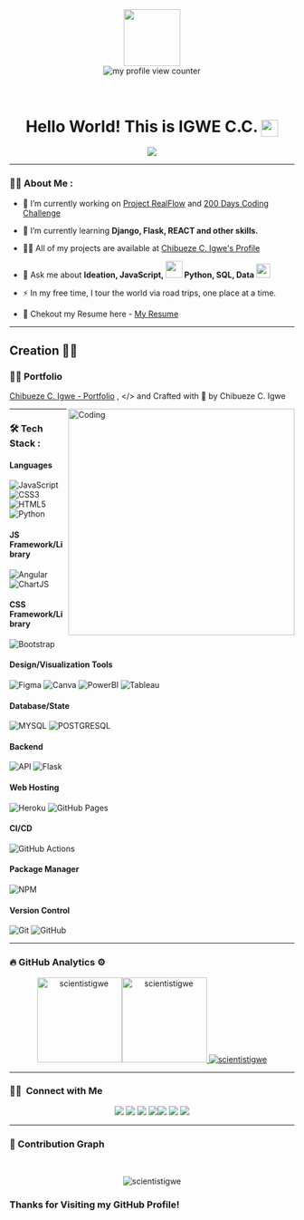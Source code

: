 <div id="header" align="center">
  <img src="https://media.giphy.com/media/M9gbBd9nbDrOTu1Mqx/giphy.gif" width="100"/>
</div>
<div align="center">
<img src="https://komarev.com/ghpvc/?username=scientistigwe&style=flat-square&color=blue" alt="my profile view counter" />
</div>
<br>
<br>
<div align="center">
<h1>
  Hello World! This is IGWE C.C.
  <img src="https://media.giphy.com/media/hvRJCLFzcasrR4ia7z/giphy.gif" width="30px" align="center"/>
</h1>
</div>
<p align="center">
  <img src="https://readme-typing-svg.herokuapp.com/?lines=FrontEnd+and+Backend+Dev.;Digital+Data+Analyst;Python+Dev.+and+DB+Admin." />
</p>

---

### :man_technologist: About Me :

- 🔭 I’m currently working on [Project RealFlow](https://github.com/scientistigwe/RealFlow-Platform) and [200 Days Coding Challenge](https://github.com/scientistigwe/200-days-of-code-100-Projects-In-200-Days)

- 🌱 I’m currently learning **Django, Flask, REACT and other skills.**

- 👨‍💻 All of my projects are available at [Chibueze C. Igwe's Profile](https://scientistigwe.github.io/Personal-Profile/)

- 💬 Ask me about **Ideation, JavaScript, <img src="https://media.giphy.com/media/WUlplcMpOCEmTGBtBW/giphy.gif" width="30"> Python, SQL, Data <img src="https://media.giphy.com/media/v1.Y2lkPTc5MGI3NjExajdsamhvZmw5NjdtaDZrdTI1OGtyOGRzeWtsa3M2NWZ1bnhoYTVkMSZlcD12MV9pbnRlcm5hbF9naWZfYnlfaWQmY3Q9Zw/dtB7kgF86VwZWY5Iee/giphy.gif" width="25" height="25">**

- :zap: In my free time, I tour the world via road trips, one place at a time.

- 📄 Chekout my Resume here - [My Resume](https://scientistigwe.github.io/Personal-Profile/#)

<hr>

## Creation 👨‍💻

### 👨‍💻 Portfolio

[Chibueze C. Igwe - Portfolio](https://scientistigwe.github.io/Personal-Profile/) ,
</> and Crafted with 💛 by Chibueze C. Igwe

<img id="optionalstuff" alt="Coding" src="https://media.giphy.com/media/dWesBcTLavkZuG35MI/giphy.gif" width=400px align="right"/>

---

### :hammer_and_wrench: Tech Stack :

#### Languages

![JavaScript](https://img.shields.io/badge/-JavaScript-000?style=for-the-badge&logo=javascript)
![CSS3](https://img.shields.io/badge/-CSS3-000?style=for-the-badge&logo=css3)
![HTML5](https://img.shields.io/badge/-HTML5-000?style=for-the-badge&logo=html5)
![Python](https://img.shields.io/badge/-Python-000?style=for-the-badge&logo=python)

#### JS Framework/Library

<!--![JQUERY](https://img.shields.io/badge/-JQUERY-000?style=for-the-badge&logo=jquery)-->
<!--![React](https://img.shields.io/badge/-ReactJS-000?style=for-the-badge&logo=react)-->
![Angular](https://img.shields.io/badge/-AngularJS-000?style=for-the-badge&logo=angular)
![ChartJS](https://img.shields.io/badge/-CHART.JS-000?style=for-the-badge&logo=chart.js)

#### CSS Framework/Library

<!--![TailwindCSS](https://img.shields.io/badge/-TailwindCSS-000?style=for-the-badge&logo=tailwind-css)-->
![Bootstrap](https://img.shields.io/badge/-Bootstrap-000?style=for-the-badge&logo=bootstrap)

#### Design/Visualization Tools

![Figma](https://img.shields.io/badge/-Figma-000?style=for-the-badge&logo=figma)
![Canva](https://img.shields.io/badge/-Canva-000?style=for-the-badge&logo=canva)
![PowerBI](https://img.shields.io/badge/-PowerBI-000?style=for-the-badge&logo=powerbi)
![Tableau](https://img.shields.io/badge/-Tableau-000?style=for-the-badge&logo=tableau)

#### Database/State

![MYSQL](https://img.shields.io/badge/-MYSQL-000?style=for-the-badge&logo=mysql)
![POSTGRESQL](https://img.shields.io/badge/-POSTGRESQL-000?style=for-the-badge&logo=postgresql)

#### Backend

<!--![NodeJS](https://img.shields.io/badge/-NodeJS-000?style=for-the-badge&logo=node.js&logoColor=pink)-->
<!--![Express.js](https://img.shields.io/badge/-ExpressJS-000?style=for-the-badge&logo=express)-->
![API](https://img.shields.io/badge/-API-000?style=for-the-badge&logo=fastapi)
![Flask](https://img.shields.io/badge/-FLASK-000?style=for-the-badge&logo=flask)

#### Web Hosting

![Heroku](https://img.shields.io/badge/-Heroku-000?style=for-the-badge&logo=heroku)
![GitHub Pages](https://img.shields.io/badge/-GitHub%20Pages-000?style=for-the-badge&logo=github)

#### CI/CD

![GitHub Actions](https://img.shields.io/badge/-github%20actions-000?style=for-the-badge&logo=githubactions)
<!--![Jenkins](https://img.shields.io/badge/-jenkins-000?style=for-the-badge&logo=jenkins)-->

#### Package Manager

![NPM](https://img.shields.io/badge/-NPM-000?style=for-the-badge&logo=npm)

#### Version Control

![Git](https://img.shields.io/badge/-Git-000?style=for-the-badge&logo=git)
![GitHub](https://img.shields.io/badge/-GitHub-000?style=for-the-badge&logo=github)

---

### :fire:&nbsp;GitHub Analytics ⚙️

<p align="center">
<a href="https://github.com/scientistigwe">
<img  src="https://github-readme-stats.vercel.app/api?username=scientistigwe&show_icons=true&locale=en&theme=nightowl&hide_border=true" alt="scientistigwe" height=150px /><img  src="https://github-readme-stats.vercel.app/api/top-langs?username=scientistigwe&show_icons=true&locale=en&layout=compact&theme=nightowl&hide_border=true" alt="scientistigwe" height=150px/>
  <img src="https://github-readme-streak-stats.herokuapp.com/?user=scientistigwe&theme=nightowl&hide_border=true" alt="scientistigwe"/>
</a>
</p>
<hr>

### 🤝🏻 &nbsp;Connect with Me

<p align="center">
<a href="https://scientistigwe.github.io/Personal-Profile/"><img src="https://img.shields.io/badge/-Website-00A5E9?style=flat&logo=googlechrome&logoColor=white"/></a>
<a href="mailto:scientistigwe@gmail.com"><img src="https://img.shields.io/badge/-Mail-D14836?style=flat&logo=Gmail&logoColor=white"/></a>
<a href="https://www.linkedin.com/in/scientistigwe"><img src="https://img.shields.io/badge/-LinkedIn-0077B5?style=flat&logo=Linkedin&logoColor=white"/></a>
<a href="https://github.com/scientistigwe"><img src="https://img.shields.io/badge/-Github-E1306C?style=flat&logo=Github&logoColor=white"/></a><a href="https://twitter.com/ScientistIgwe_"><img src="https://img.shields.io/badge/-Twitter-42C3F7?style=flat&logo=twitter&logoColor=white"/></a>
<a href="https://www.hackerrank.com/profile/scientistigwe/"><img src="https://img.shields.io/badge/-Hackerrank-32CD30?style=flat&logo=hackerrank&logoColor=white"/></a>
<a href="https://clubhouse.com/@scientistigwe/"><img src="https://img.shields.io/badge/-Clubhouse-B655C8?style=flat&logo=clubhouse&logoColor=white"/></a>
</p>

<hr>

### 🤖 Contribution Graph 

<br>

<p align="center">
<img src="https://github-readme-activity-graph.vercel.app/graph?username=scientistigwe&theme=react-dark&hide_border=true" alt="scientistigwe"/>
</p>

### Thanks for Visiting my GitHub Profile!
